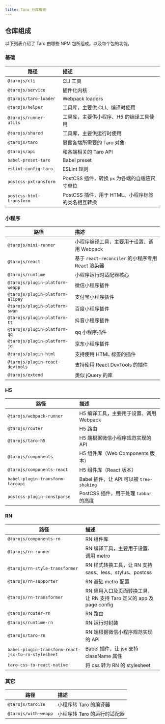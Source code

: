 ```yaml
---
title: Taro 仓库概览
---
```


## 仓库组成

以下列表介绍了 Taro 由哪些 NPM 包所组成，以及每个包的功能。

### 基础

| 路径                     | 描述                                              |
| ------------------------ | :------------------------------------------------ |
| `@tarojs/cli`            | CLI 工具                                          |
| `@tarojs/service`        | 插件化内核                                        |
| `@tarojs/taro-loader`    | Webpack loaders                                   |
| `@tarojs/helper`         | 工具库，主要供 CLI、编译时使用                    |
| `@tarojs/runner-utils`   | 工具库，主要供小程序、H5 的编译工具使用           |
| `@tarojs/shared`         | 工具库，主要供运行时使用                          |
| `@tarojs/taro`           | 暴露各端所需要的 Taro 对象                        |
| `@tarojs/api`            | 和各端相关的 Taro API                             |
| `babel-preset-taro`      | Babel preset                                      |
| `eslint-config-taro`     | ESLint 规则                                       |
| `postcss-pxtransform`    | PostCSS 插件，转换 `px` 为各端的自适应尺寸单位    |
| `postcss-html-transform` | PostCSS 插件，用于 HTML、小程序标签的类名相互转换 |

### 小程序

| 路径                             | 描述                                              |
| -------------------------------- | :------------------------------------------------ |
| `@tarojs/mini-runner`            | 小程序编译工具，主要用于设置、调用 Webpack        |
| `@tarojs/react`                  | 基于 `react-reconciler` 的小程序专用 React 渲染器 |
| `@tarojs/runtime`                | 小程序运行时适配器核心                            |
| `@tarojs/plugin-platform-weapp`  | 微信小程序插件                                    |
| `@tarojs/plugin-platform-alipay` | 支付宝小程序插件                                  |
| `@tarojs/plugin-platform-swan`   | 百度小程序插件                                    |
| `@tarojs/plugin-platform-tt`     | 抖音小程序插件                                    |
| `@tarojs/plugin-platform-qq`     | qq 小程序插件                                     |
| `@tarojs/plugin-platform-jd`     | 京东小程序插件                                    |
| `@tarojs/plugin-html`            | 支持使用 HTML 标签的插件                          |
| `@tarojs/plugin-react-devtools`  | 支持使用 React DevTools 的插件                    |
| `@tarojs/extend`                 | 类似 jQuery 的库                                  |

### H5

| 路径                             | 描述                                     |
| -------------------------------- | :--------------------------------------- |
| `@tarojs/webpack-runner`         | H5 编译工具，主要用于设置、调用 Webpack  |
| `@tarojs/router`                 | H5 路由                                  |
| `@tarojs/taro-h5`                | H5 端根据微信小程序规范实现的 API        |
| `@tarojs/components`             | H5 组件库（Web Components 版本）         |
| `@tarojs/components-react`       | H5 组件库（React 版本）                  |
| `babel-plugin-transform-taroapi` | Babel 插件，让 API 可以被 `tree-shaking` |
| `postcss-plugin-constparse`      | PostCSS 插件，用于处理 `tabbar` 的高度   |

### RN

| 路径                                                | 描述                                                                 |
| --------------------------------------------------- | :------------------------------------------------------------------- |
| `@tarojs/components-rn`                             | RN 组件库                                                            |
| `@tarojs/rn-runner`                                 | RN 编译工具，主要用于设置、调用 metro                                |
| `@tarojs/rn-style-transformer`                      | RN 样式转换工具，让 RN 支持 sass、less、stylus、postcss              |
| `@tarojs/rn-supporter`                              | RN 基础 metro 配置                                                   |
| `@tarojs/rn-transformer`                            | RN 应用入口及页面转换工具，让 RN 支持 Taro 定义的 app 及 page config |
| `@tarojs/router-rn`                                 | RN 路由                                                              |
| `@tarojs/runtime-rn`                                | RN 运行时封装                                                        |
| `@tarojs/taro-rn`                                   | RN 端根据微信小程序规范实现的 API                                    |
| `babel-plugin-transform-react-jsx-to-rn-stylesheet` | Babel 插件，让 jsx 支持 className 属性                               |
| `taro-css-to-react-native`                          | 将 css 转为 RN 的 stylesheet                                         |

### 其它

| 路径                 | 描述                         |
| -------------------- | :--------------------------- |
| `@tarojs/taroize`    | 小程序转 Taro 的编译器       |
| `@tarojs/with-weapp` | 小程序转 Taro 的运行时适配器 |
